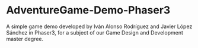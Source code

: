 # AdventureGame-Demo-Phaser3
A simple game demo developed by Iván Alonso Rodríguez and Javier López Sánchez in Phaser3, for a subject of our Game Design and Development master degree.
